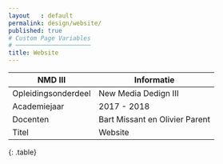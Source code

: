 ```yaml
---
layout   : default
permalink: design/website/
published: true
# Custom Page Variables
# ─────────────────────
title: Website
---
```

NMD III                 | Informatie
------                  | ------ |
Opleidingsonderdeel     | New Media Dedign III |
Academiejaar            | 2017 - 2018 |
Docenten                | Bart Missant en Olivier Parent|
Titel                   | Website |
{: .table} 

